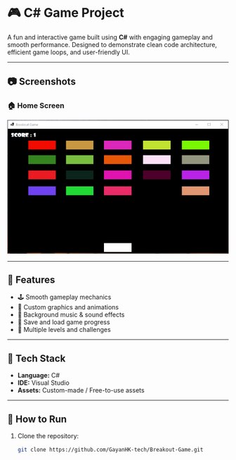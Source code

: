 # 🎮 C# Game Project

A fun and interactive game built using **C#** with engaging gameplay and smooth performance. Designed to demonstrate clean code architecture, efficient game loops, and user-friendly UI.

---

## 📷 Screenshots

### 🏠 Home Screen
![Home Screen](./screenshots/home.jpeg)


---

## 🚀 Features

- 🕹️ Smooth gameplay mechanics
- 🎨 Custom graphics and animations
- 🎵 Background music & sound effects
- 💾 Save and load game progress
- 🧩 Multiple levels and challenges

---

## 🧱 Tech Stack

- **Language:** C#
- **IDE:** Visual Studio
- **Assets:** Custom-made / Free-to-use assets

---

## 📌 How to Run

1. Clone the repository:
   ```bash
   git clone https://github.com/GayanHK-tech/Breakout-Game.git
